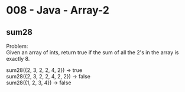 008 - Java - Array-2
=====================

sum28
------

Problem:  
Given an array of ints, return true if the sum of all the 2's in the array is exactly 8. 
>
sum28({2, 3, 2, 2, 4, 2}) → true  
sum28({2, 3, 2, 2, 4, 2, 2}) → false  
sum28({1, 2, 3, 4}) → false  